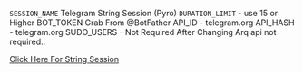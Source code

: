 `SESSION_NAME` Telegram String Session (Pyro)
`DURATION_LIMIT` - use 15 or Higher
BOT_TOKEN Grab From @BotFather
API_ID - telegram.org
API_HASH - telegram.org
SUDO_USERS - Not Required
After Changing Arq api not required..

[Click Here For String Session](https://repl.it/@SpEcHiDe/GenerateStringSession)
